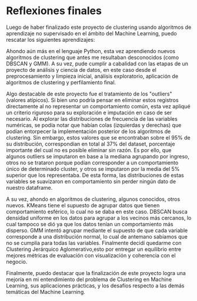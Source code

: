 # Reflexiones finales

Luego de haber finalizado este proyecto de clustering usando algoritmos de aprendizaje no supervisado en el ámbito del Machine Learning, puedo rescatar los siguientes aprendizajes:

Ahondo aún más en el lenguaje Python, esta vez aprendiendo nuevos algoritmos de clustering que antes me resultaban desconocidos (como DBSCAN y GMM). A su vez, pude cumplir a cabalidad con las etapas de un proyecto de análisis y ciencia de datos, en este caso desde el preprocesamiento y limpieza inicial, análisis exploratorio, aplicación de algoritmos de clustering y perfilamiento final.

Algo destacable de este proyecto fue el tratamiento de los "outliers" (valores atípicos). Si bien uno podría pensar en eliminar estos registros directamente al no representar un comportamiento común, esta vez apliqué un criterio riguroso para su exploración e imputación en caso de ser necesario. Al explorar las distribuciones de frecuencia de las variables numéricas, se podía notar que habían colas (izquierdas y derechas) que podían entorpecer la implementación posterior de los algoritmos de clustering. Sin embargo, estos valores que se encontraban sobre el 95% de su distribución, correspondían en total al 37% del dataset, porcentaje importante del cual no es posible eliminar sin razón. Es por ello, que algunos outliers se imputaron en base a la mediana agrupando por ingreso, otros no se trataron porque podían corresponder a un comportamiento único de determinado cluster, y otros se imputaron por la media del 5% superior que los representaba. De esta forma, las distribuciones de estas variables se suavizaron en comportamiento sin perder ningún dato de nuestro dataframe. 

A su vez, ahondo en algoritmos de clustering, algunos conocidos, otros nuevos. KMeans tiene el supuesto de agrupar datos que tienen comportamiento esférico, lo cual no se daba en este caso. DBSCAN busca densidad uniforme en los datos para agrupar a los vecinos más cercanos, lo cual tampoco se dió ya que los datos tenían un comportamiento más disperso. GMM intentó agrupar mediante el supuesto de que cada variable corresponde a una distribución normal, lo cual de antemano sabíamos que no se cumplía para todas las variables. Finalmente decidí quedarme con Clustering Jerárquico Aglomerativo,esto por entregar un equilibrio entre mejores métricas de evaluación con visualización y coherencia con el negocio.

Finalmente, puedo destacar que la finalización de este proyecto logra una mejoría en mi entendimiento del problema de Clustering en Machine Learning, sus aplicaciones prácticas, y los desafíos respecto a las demás temáticas del Machine Learning.
